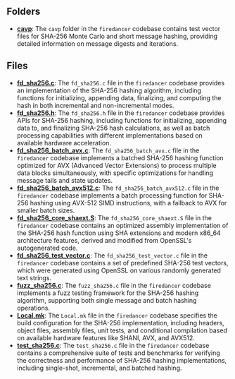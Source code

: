 ## Folders
- **[cavp](sha256/cavp.driver.md)**: The `cavp` folder in the `firedancer` codebase contains test vector files for SHA-256 Monte Carlo and short message hashing, providing detailed information on message digests and iterations.

## Files
- **[fd_sha256.c](sha256/fd_sha256.c.driver.md)**: The `fd_sha256.c` file in the `firedancer` codebase provides an implementation of the SHA-256 hashing algorithm, including functions for initializing, appending data, finalizing, and computing the hash in both incremental and non-incremental modes.
- **[fd_sha256.h](sha256/fd_sha256.h.driver.md)**: The `fd_sha256.h` file in the `firedancer` codebase provides APIs for SHA-256 hashing, including functions for initializing, appending data to, and finalizing SHA-256 hash calculations, as well as batch processing capabilities with different implementations based on available hardware acceleration.
- **[fd_sha256_batch_avx.c](sha256/fd_sha256_batch_avx.c.driver.md)**: The `fd_sha256_batch_avx.c` file in the `firedancer` codebase implements a batched SHA-256 hashing function optimized for AVX (Advanced Vector Extensions) to process multiple data blocks simultaneously, with specific optimizations for handling message tails and state updates.
- **[fd_sha256_batch_avx512.c](sha256/fd_sha256_batch_avx512.c.driver.md)**: The `fd_sha256_batch_avx512.c` file in the `firedancer` codebase implements a batch processing function for SHA-256 hashing using AVX-512 SIMD instructions, with a fallback to AVX for smaller batch sizes.
- **[fd_sha256_core_shaext.S](sha256/fd_sha256_core_shaext.S.driver.md)**: The `fd_sha256_core_shaext.S` file in the `firedancer` codebase contains an optimized assembly implementation of the SHA-256 hash function using SHA extensions and modern x86_64 architecture features, derived and modified from OpenSSL's autogenerated code.
- **[fd_sha256_test_vector.c](sha256/fd_sha256_test_vector.c.driver.md)**: The `fd_sha256_test_vector.c` file in the `firedancer` codebase contains a set of predefined SHA-256 test vectors, which were generated using OpenSSL on various randomly generated text strings.
- **[fuzz_sha256.c](sha256/fuzz_sha256.c.driver.md)**: The `fuzz_sha256.c` file in the `firedancer` codebase implements a fuzz testing framework for the SHA-256 hashing algorithm, supporting both single message and batch hashing operations.
- **[Local.mk](sha256/Local.mk.driver.md)**: The `Local.mk` file in the `firedancer` codebase specifies the build configuration for the SHA-256 implementation, including headers, object files, assembly files, unit tests, and conditional compilation based on available hardware features like SHANI, AVX, and AVX512.
- **[test_sha256.c](sha256/test_sha256.c.driver.md)**: The `test_sha256.c` file in the `firedancer` codebase contains a comprehensive suite of tests and benchmarks for verifying the correctness and performance of SHA-256 hashing implementations, including single-shot, incremental, and batched hashing.

